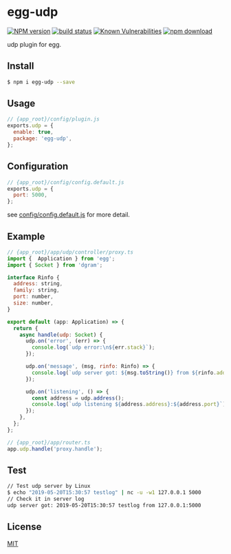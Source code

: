 # egg-udp

[![NPM version][npm-image]][npm-url]
[![build status][travis-image]][travis-url]
[![Known Vulnerabilities][snyk-image]][snyk-url]
[![npm download][download-image]][download-url]

[npm-image]: https://img.shields.io/npm/v/egg-udp.svg?style=flat-square
[npm-url]: https://npmjs.org/package/egg-udp
[travis-image]: https://img.shields.io/travis/ruur/egg-udp.svg?style=flat-square
[travis-url]: https://travis-ci.org/ruur/egg-udp
[snyk-image]: https://snyk.io/test/npm/egg-udp/badge.svg?style=flat-square
[snyk-url]: https://snyk.io/test/npm/egg-udp
[download-image]: https://img.shields.io/npm/dm/egg-udp.svg?style=flat-square
[download-url]: https://npmjs.org/package/egg-udp

udp plugin for egg.

## Install

```bash
$ npm i egg-udp --save
```

## Usage

```js
// {app_root}/config/plugin.js
exports.udp = {
  enable: true,
  package: 'egg-udp',
};
```

## Configuration

```js
// {app_root}/config/config.default.js
exports.udp = {
  port: 5000,
};
```

see [config/config.default.js](config/config.default.js) for more detail.

## Example

```js
// {app_root}/app/udp/controller/proxy.ts
import {  Application } from 'egg';
import { Socket } from 'dgram';

interface Rinfo {
  address: string,
  family: string,
  port: number,
  size: number,
}

export default (app: Application) => {
  return {
    async handle(udp: Socket) {
      udp.on('error', (err) => {
        console.log(`udp error:\n${err.stack}`);
      });

      udp.on('message', (msg, rinfo: Rinfo) => {
        console.log(`udp server got: ${msg.toString()} from ${rinfo.address}:${rinfo.port}`);
      });

      udp.on('listening', () => {
        const address = udp.address();
        console.log(`udp listening ${address.address}:${address.port}`);
      });
    },
  };
};
```

```js
// {app_root}/app/router.ts
app.udp.handle('proxy.handle');
```

## Test

```bash
// Test udp server by Linux
$ echo "2019-05-20T15:30:57 testlog" | nc -u -w1 127.0.0.1 5000
// Check it in server log
udp server got: 2019-05-20T15:30:57 testlog from 127.0.0.1:5000
```

## License

[MIT](LICENSE)
